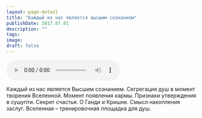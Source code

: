 ```yaml
---
layout: page-detail
title: "Каждый из нас является высшим сознанием"
publishDate: 2017.07.01
description: ""
tags:
image:
draft: false
---
```


<audio title="2017.07.01 - Каждый из нас является высшим сознанием.mp3" src="/upload/iblock/2df/2df615477eed0ed7bf45e3603c3102f6.mp3" controls=""></audio>

 Каждый из нас является Высшим сознанием. Сегрегация душ в момент творения Вселенной. Момент появления кармы. Признаки утверждения в сушупти. Секрет счастья. О Ганди и Кришне. Смысл накопления заслуг. Вселенная – тренировочная площадка для душ. 

  

